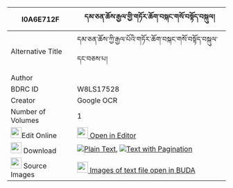 |I0A6E712F|དམ་ཅན་ཆོས་རྒྱལ་གྱི་གཏོར་ཆོག་བསྐང་གསོ་བསྟོད་བསྐུལ། 
| --- | --- 
|Alternative Title |དམ་ཅན་ཆོས་ཀྱི་རྒྱལ་པོའི་གཏོར་ཆོག་བསྐང་གསོ་བསྟོད་བསྐུལ་དང་བཅས་པ།
|Author | 
|BDRC ID | W8LS17528
|Creator | Google OCR
|Number of Volumes| 1
|<img width="25" src="https://img.icons8.com/color/25/000000/edit-property.png">Edit Online| [<img width="25" src="https://avatars.githubusercontent.com/u/45091458?s=200&v=4"> Open in Editor](http://editor.openpecha.org/I0A6E712F)
|<img width="25" src="https://img.icons8.com/fluent/48/000000/download-2.png"/>  Download | [![](https://img.icons8.com/color/20/000000/txt.png)Plain Text](https://github.com/Openpecha/I0A6E712F/releases/download/v1/damchen_chogyal_gyi_tor_chok_k_plain_I0A6E712F.zip), [![](https://img.icons8.com/color/20/000000/txt.png)Text with Pagination](https://github.com/Openpecha/I0A6E712F/releases/download/v1/damchen_chogyal_gyi_tor_chok_k_pages_I0A6E712F.zip)
|<img width="25" src="https://img.icons8.com/plasticine/100/000000/pictures-folder.png"/>  Source Images | [<img width="25" src="https://library.bdrc.io/icons/BUDA-small.svg"> Images of text file open in BUDA](https://library.bdrc.io/show/bdr:W8LS17528)